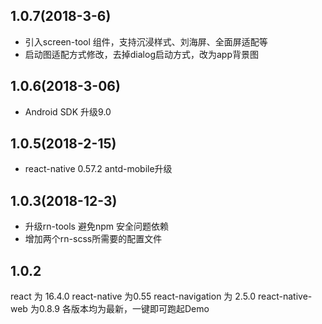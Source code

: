 ## 1.0.7(2018-3-6)

- 引入screen-tool 组件，支持沉浸样式、刘海屏、全面屏适配等
- 启动图适配方式修改，去掉dialog启动方式，改为app背景图

## 1.0.6(2018-3-06)

- Android SDK 升级9.0

## 1.0.5(2018-2-15)

- react-native 0.57.2 antd-mobile升级

## 1.0.3(2018-12-3)

- 升级rn-tools 避免npm 安全问题依赖
- 增加两个rn-scss所需要的配置文件

## 1.0.2
  react 为 16.4.0  react-native 为0.55   react-navigation 为 2.5.0  react-native-web 为0.8.9
  各版本均为最新，一键即可跑起Demo
